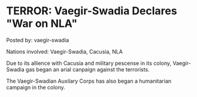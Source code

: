 # TERROR: Vaegir-Swadia Declares "War on NLA"

Posted by: vaegir-swadia

Nations involved: Vaegir-Swadia, Cacusia, NLA

Due to its allience with Cacusia and military pescense in its colony, Vaegir-Swadia gas began an arial canpaign against the terrorists.

The Vaegir-Swadian Auxilary Corps has also began a humanitarian campaign in the colony. 
